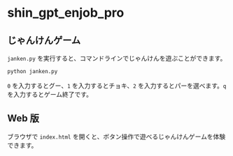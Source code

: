 # shin_gpt_enjob_pro

## じゃんけんゲーム

`janken.py` を実行すると、コマンドラインでじゃんけんを遊ぶことができます。

```bash
python janken.py
```

`0` を入力するとグー、`1` を入力するとチョキ、`2` を入力するとパーを選べます。`q` を入力するとゲーム終了です。

## Web 版

ブラウザで `index.html` を開くと、ボタン操作で遊べるじゃんけんゲームを体験できます。
